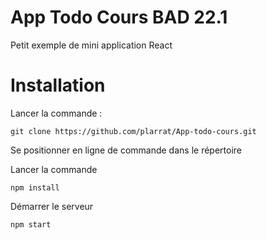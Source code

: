# App Todo Cours BAD 22.1

Petit exemple de mini application React

# Installation

Lancer la commande : 

```
git clone https://github.com/plarrat/App-todo-cours.git
```

Se positionner en ligne de commande dans le répertoire

Lancer la commande 

```
npm install
```

Démarrer le serveur

```
npm start
```